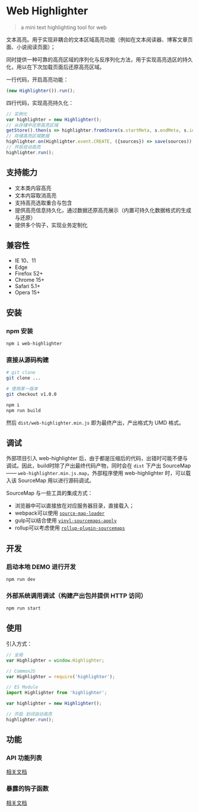 # Web Highlighter
> a mini text highlighting tool for web

文本高亮。用于实现非耦合的文本区域高亮功能（例如在文本阅读器、博客文章页面、小说阅读页面）；

同时提供一种可靠的高亮区域的序列化与反序列化方法，用于实现高亮选区的持久化，用以在下次加载页面后还原高亮区域。

一行代码，开启高亮功能：

```JavaScript
(new Highlighter()).run();
```

四行代码，实现高亮持久化：

```JavaScript
// 实例化
var highlighter = new Highlighter();
// 从存储中还原高亮区域
getStore().then(s => highlighter.fromStore(s.startMeta, s.endMeta, s.id, s.text));
// 存储高亮区域数据
highlighter.on(Highlighter.event.CREATE, ({sources}) => save(sources));
// 开启自动高亮
highlighter.run();
```

## 支持能力

- 文本类内容高亮
- 文本内容取消高亮
- 支持高亮选取重合与包含
- 提供高亮信息持久化，通过数据还原高亮展示（内置可持久化数据格式的生成与还原）
- 提供多个钩子，实现业务定制化

## 兼容性

- IE 10、11
- Edge
- Firefox 52+
- Chrome 15+
- Safari 5.1+
- Opera 15+

## 安装

### npm 安装

```bash
npm i web-highlighter
```

### 直接从源码构建

```bash
# git clone
git clone ...

# 使用某一版本
git checkout v1.0.0

npm i
npm run build
```

然后 `dist/web-highlighter.min.js` 即为最终产出，产出格式为 UMD 格式。

## 调试

外部项目引入 web-highlighter 后，由于都是压缩后的代码，出错时可能不便与调试。因此，build时除了产出最终代码产物，同时会在 `dist` 下产出 SourceMap ——  `web-highlighter.min.js.map`，外部程序使用 web-highlighter 时，可以载入该 SourceMap 用以进行源码调试。

SourceMap 与一些工具的集成方式：

- 浏览器中可以直接放在对应服务器目录，直接载入；
- webpack可以使用 [`source-map-loader`](https://webpack.js.org/loaders/source-map-loader/)
- gulp可以结合使用 [`vinyl-sourcemaps-apply`](https://github.com/gulp-sourcemaps/vinyl-sourcemaps-apply)
- rollup可以考虑使用 [`rollup-plugin-sourcemaps`](https://github.com/maxdavidson/rollup-plugin-sourcemaps)

## 开发

### 启动本地 DEMO 进行开发

```bash
npm run dev
```

### 外部系统调用调试（构建产出包并提供 HTTP 访问）

```bash
npm run start
```

## 使用

引入方式：

```JavaScript
// 全局
var Highlighter = window.Highlighter;

// CommonJS
var Highlighter = require('highlighter');

// ES Module
import Highlighter from 'highlighter';
```

```JavaScript
var highlighter = new Highlighter();

// 开启 划词自动高亮
highlighter.run();
```

## 功能

### API 功能列表

[相关文档](./docs/API.md)

### 暴露的钩子函数

[相关文档](./docs/ADVANCE.md)
